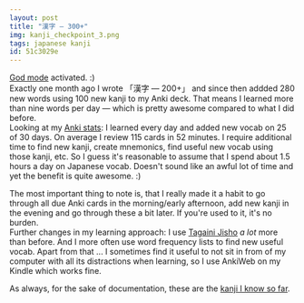 ```yaml
---
layout: post
title: "漢字 — 300+"
img: kanji_checkpoint_3.png
tags: japanese kanji
id: 51c3029e
---
```


[God mode](static/img/blog/keima_god_mode.png) activated. :)  
Exactly one month ago I wrote 「漢字 — 200+」 and since then addded 280 new words using 100 new kanji to my Anki deck. That means I learned more than nine words per day — which is pretty awesome compared to what I did before.  
Looking at my [Anki stats](static/img/blog/anki_stats_131003.png): I learned every day and added new vocab on 25 of 30 days. On average I review 115 cards in 52 minutes. I require additional time to find new kanji, create mnemonics, find useful new vocab using those kanji, etc. So I guess it's reasonable to assume that I spend about 1.5 hours a day on Japanese vocab. Doesn't sound like an awful lot of time and yet the benefit is quite awesome. :)

The most important thing to note is, that I really made it a habit to go through all due Anki cards in the morning/early afternoon, add new kanji in the evening and go through these a bit later. If you're used to it, it's no burden.  
Further changes in my learning approach: I use [Tagaini Jisho](http://www.tagaini.net/) *a lot* more than before. And I more often use word frequency lists to find new useful vocab. Apart from that ... I sometimes find it useful to not sit in from of my computer with all its distractions when learning, so I use AnkiWeb on my Kindle which works fine.

As always, for the sake of documentation, these are the [kanji I know so far](static/dl/kanji_checkpoint_3).
